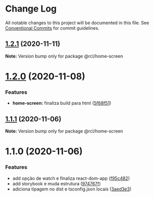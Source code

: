 # Change Log

All notable changes to this project will be documented in this file.
See [Conventional Commits](https://conventionalcommits.org) for commit guidelines.

## [1.2.1](https://github.com/pdrmdrs/react-component-library/compare/@rcl/home-screen@1.2.0...@rcl/home-screen@1.2.1) (2020-11-11)

**Note:** Version bump only for package @rcl/home-screen





# [1.2.0](https://github.com/pdrmdrs/react-component-library/compare/@rcl/home-screen@1.1.1...@rcl/home-screen@1.2.0) (2020-11-08)


### Features

* **home-screen:** finaliza build para html ([5f68f51](https://github.com/pdrmdrs/react-component-library/commit/5f68f515c9604c11e6fc722e2ff0bd5af53955a6))





## [1.1.1](https://github.com/pdrmdrs/react-component-library/compare/@rcl/home-screen@1.1.0...@rcl/home-screen@1.1.1) (2020-11-06)

**Note:** Version bump only for package @rcl/home-screen





# 1.1.0 (2020-11-06)


### Features

* add opção de watch e finaliza react-dom-app ([f95c482](https://github.com/pdrmdrs/react-component-library/commit/f95c4825b9997081253e16b2dd96093c266779b8))
* add storybook e muda estrutura ([974767f](https://github.com/pdrmdrs/react-component-library/commit/974767f4b88d2ef3b5a7ebafabcc6376b2736b5e))
* adiciona tipagem no dist e tsconfig.json locais ([3aed3e3](https://github.com/pdrmdrs/react-component-library/commit/3aed3e3de56bfdacd69a77da144bcbe51fca6b24))
